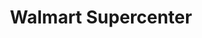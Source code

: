 ---
title: "Walmart Supercenter"
url: /las-vegas/walmart-supercenter-blue-diamond-road/
shop: supermarket
---